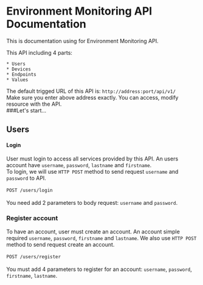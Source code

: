 # Environment Monitoring API Documentation

This is documentation using for Environment Monitoring API.

This API including 4 parts:
</br>
```
* Users
* Devices
* Endpoints
* Values
```

The default trigged URL of this API is: ``http://address:port/api/v1/``</br>
Make sure you enter above address exactly. You can access, modify resource with the API.<br>
###Let's start...
## Users
#### Login
User must login to access all services provided by this API. An users account have ```username```, ```password```, ```lastname``` and ```firstname```.</br>
To login, we will use ``HTTP POST`` method to send request ``username`` and ``password`` to API.
</br>
</br>
``POST /users/login``
</br>
</br>
You need add 2 parameters to body request: ``username`` and ``password``.
### Register account
To have an account, user must create an account. An account simple required ``username``, ``password``, ``firstname`` and ``lastname``. We also use ``HTTP POST`` method to send request create an account.
</br>
</br>
``POST /users/register``
</br>
</br>
You must add 4 parameters to register for an account: ``username``, ``password``, ``firstname``, ``lastname``.</br>